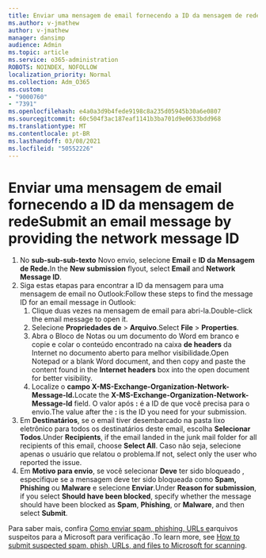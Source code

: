 ```yaml
---
title: Enviar uma mensagem de email fornecendo a ID da mensagem de rede
ms.author: v-jmathew
author: v-jmathew
manager: dansimp
audience: Admin
ms.topic: article
ms.service: o365-administration
ROBOTS: NOINDEX, NOFOLLOW
localization_priority: Normal
ms.collection: Adm_O365
ms.custom:
- "9000760"
- "7391"
ms.openlocfilehash: e4a0a3d9b4fede9198c8a235d05945b30a6e0807
ms.sourcegitcommit: 60c504f3ac187eaf1141b3ba701d9e0633bdd968
ms.translationtype: MT
ms.contentlocale: pt-BR
ms.lasthandoff: 03/08/2021
ms.locfileid: "50552226"
---
```

# <a name="submit-an-email-message-by-providing-the-network-message-id"></a><span data-ttu-id="22a83-102">Enviar uma mensagem de email fornecendo a ID da mensagem de rede</span><span class="sxs-lookup"><span data-stu-id="22a83-102">Submit an email message by providing the network message ID</span></span>

1. <span data-ttu-id="22a83-103">No **sub-sub-sub-texto** Novo envio, selecione **Email** e **ID da Mensagem de Rede.**</span><span class="sxs-lookup"><span data-stu-id="22a83-103">In the **New submission** flyout, select **Email** and **Network Message ID**.</span></span>
2. <span data-ttu-id="22a83-104">Siga estas etapas para encontrar a ID da mensagem para uma mensagem de email no Outlook:</span><span class="sxs-lookup"><span data-stu-id="22a83-104">Follow these steps to find the message ID for an email message in Outlook:</span></span>
    1. <span data-ttu-id="22a83-105">Clique duas vezes na mensagem de email para abri-la.</span><span class="sxs-lookup"><span data-stu-id="22a83-105">Double-click the email message to open it.</span></span>
    1. <span data-ttu-id="22a83-106">Selecione **Propriedades de**  >  **Arquivo**.</span><span class="sxs-lookup"><span data-stu-id="22a83-106">Select **File** > **Properties**.</span></span>
    1. <span data-ttu-id="22a83-107">Abra o Bloco de Notas ou um documento do Word em branco e copie e colar o conteúdo encontrado na caixa **de headers** da Internet no documento aberto para melhor visibilidade.</span><span class="sxs-lookup"><span data-stu-id="22a83-107">Open Notepad or a blank Word document, and then copy and paste the content found in the **Internet headers** box into the open document for better visibility.</span></span>
    1. <span data-ttu-id="22a83-108">Localize o **campo X-MS-Exchange-Organization-Network-Message-Id.**</span><span class="sxs-lookup"><span data-stu-id="22a83-108">Locate the **X-MS-Exchange-Organization-Network-Message-Id** field.</span></span> <span data-ttu-id="22a83-109">O valor após **:** é a ID de que você precisa para o envio.</span><span class="sxs-lookup"><span data-stu-id="22a83-109">The value after the **:** is the ID you need for your submission.</span></span>
3. <span data-ttu-id="22a83-110">Em **Destinatários**, se o email tiver desembarcado na pasta lixo eletrônico para todos os destinatários deste email, escolha **Selecionar Todos**.</span><span class="sxs-lookup"><span data-stu-id="22a83-110">Under **Recipients**, if the email landed in the junk mail folder for all recipients of this email, choose **Select All**.</span></span> <span data-ttu-id="22a83-111">Caso não seja, selecione apenas o usuário que relatou o problema.</span><span class="sxs-lookup"><span data-stu-id="22a83-111">If not, select only the user who reported the issue.</span></span>
4. <span data-ttu-id="22a83-112">Em **Motivo para envio**, se você selecionar **Deve** ter sido bloqueado , especifique se a mensagem deve ter sido bloqueada como **Spam,** **Phishing** ou **Malware** e selecione **Enviar**.</span><span class="sxs-lookup"><span data-stu-id="22a83-112">Under **Reason for submission**, if you select **Should have been blocked**, specify whether the message should have been blocked as **Spam**, **Phishing**, or **Malware**, and then select **Submit**.</span></span>

<span data-ttu-id="22a83-113">Para saber mais, confira [Como enviar spam, phishing, URLs e](https://go.microsoft.com/fwlink/?linkid=2101479)arquivos suspeitos para a Microsoft para verificação .</span><span class="sxs-lookup"><span data-stu-id="22a83-113">To learn more, see [How to submit suspected spam, phish, URLs, and files to Microsoft for scanning](https://go.microsoft.com/fwlink/?linkid=2101479).</span></span>
